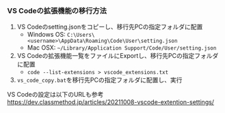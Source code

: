 ### VS Codeの拡張機能の移行方法

1. VS Codeのsetting.jsonをコピーし、移行先PCの指定フォルダに配置
   - Windows OS: `C:\Users\<username>\AppData\Roaming\Code\User\setting.json`
   - Mac OSX: `~/Library/Application Support/Code/User/setting.json`
2. VS Codeの拡張機能一覧をファイルにExportし、移行先PCの指定フォルダに配置
   - `code --list-extensions > vscode_extensions.txt`
3. `vs_code_copy.bat`を移行先PCの指定フォルダに配置し、実行


VS Codeの設定は以下のURLも参考
https://dev.classmethod.jp/articles/20211008-vscode-extention-settings/
